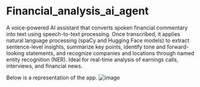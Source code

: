 # Financial_analysis_ai_agent
A voice-powered AI assistant that converts spoken financial commentary into text using speech-to-text processing. Once transcribed, it applies natural language processing (spaCy and Hugging Face models) to extract sentence-level insights, summarize key points, identify tone and forward-looking statements, and recognize companies and locations through named entity recognition (NER). Ideal for real-time analysis of earnings calls, interviews, and financial news.

Below is a representation of the app.
![image](https://github.com/user-attachments/assets/97f64b94-f47b-4151-b352-57cd9540df73)
